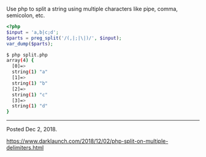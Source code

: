 Use php to split a string using multiple characters like pipe, comma, semicolon, etc.

```php
<?php
$input = 'a,b|c;d';
$parts = preg_split('/(,|;|\|)/', $input);
var_dump($parts);
```

```bash
$ php split.php
array(4) {
  [0]=>
  string(1) "a"
  [1]=>
  string(1) "b"
  [2]=>
  string(1) "c"
  [3]=>
  string(1) "d"
}
```

---

Posted Dec 2, 2018.

https://www.darklaunch.com/2018/12/02/php-split-on-multiple-delimiters.html